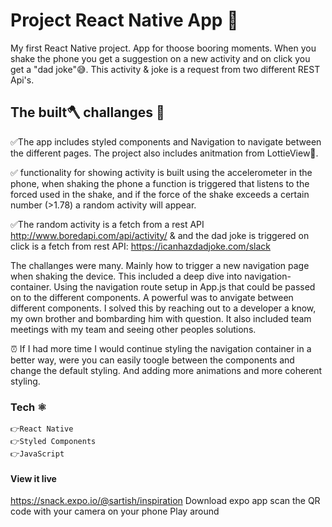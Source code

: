 # Project React Native App 📱
My first React Native project. App for thoose booring moments. When you shake the phone you get a suggestion on a new activity and on click you get a "dad joke"😅. This activity & joke is a request from two different REST Api's. 

## The built🪓 challanges 🤯 

✅The app includes styled components and Navigation to navigate between the different pages. The project also includes anitmation from LottieView🎨.

✅ functionality for showing activity is built using the accelerometer in the phone, when shaking the phone a function is triggered that listens to the forced used in the shake, and if the force of the shake exceeds a certain number (>1.78) a random activity will appear. 

✅The random activity is a fetch from a rest API http://www.boredapi.com/api/activity/ & and the dad joke is triggered on click is a fetch from rest API: https://icanhazdadjoke.com/slack

The challanges were many. Mainly how to trigger a new navigation page when shaking the device. This included a deep dive into navigation-container. Using the navigation route setup in App.js that could be passed on to the different components. A powerful was to anvigate between different components. I solved this by reaching out to a developer a know, my own brother and bombarding him with question. It also included team meetings with my team and seeing other peoples solutions. 

⏰ If I had more time I would continue styling the navigation container in a better way, were you can easily toogle between the components and change the default styling. And adding more animations and more coherent styling.

### Tech ⚛️
    👉React Native
    👉Styled Components
    👉JavaScript

#### View it live

https://snack.expo.io/@sartish/inspiration
Download expo app
scan the QR code with your camera on your phone
Play around 

